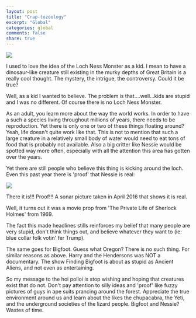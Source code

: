 ```yaml
---
layout: post
title: "Crap-tozoology"
excerpt: "Global"
categories: global
comments: false
share: true
---
```


![](http://cdns.yournewswire.com/wp-content/uploads/2015/08/Loch-ness-monster.gif)



I used to love the idea of the Loch Ness Monster as a kid. I mean to have a dinosaur-like creature still existing in the murky depths of Great Britain is a really cool thought. The mystery, the intrigue, the controversy. Could it be true?


Well, as a kid I wanted to believe. The problem is that....well...kids are stupid and I was no different. Of course there is no Loch Ness Monster. 


As an adult, you learn more about the way the world works. In order to have a such a species living throughout millions of years, there needs to be reproduction. Yet there is only one or two of these things floating around? Yeah, life doesn't quite work like that. This is not to mention that such a large creature in a relatively small body of water would need to eat tons of food that is probably not available. Also a big critter like Nessie would be spotted way more often, especially with all the attention this area has gotten over the years. 


Yet there are still people who believe this thing is kicking around the loch. Even this past year there is 'proof' that Nessie is real:


![](http://media1.s-nbcnews.com/j/MSNBC/Components/Video/__NEW/2016-04-14T12-14-15-5Z--1280x720.today-inline-vid-featured-desktop.jpg)



There it is!!! Proof!!! A sonar picture taken in April 2016 that shows it is real.



Well, it turns out it was a movie prop from 'The Private Life of Sherlock Holmes' from 1969. 



The fact this made headlines stills reinforces my belief that many people are very stupid, don't think things out, and believe whatever they want to (ie: blue collar folk votin' fer Trump).


The same goes for Bigfoot. Guess what Oregon? There is no such thing. For similar reasons as above. Harry and the Hendersons was NOT a documentary. The show Finding Bigfoot is about as stupid as Ancient Aliens, and not even as entertaining. 


So my message to the hoi polloi is stop wishing and hoping that creatures exist that do not. Don't pay attention to silly ideas and 'proof' like fuzzy pictures of guys in ape suits prancing around the forest. Appreciate the true environment around us and learn about the likes the chupacabra, the Yeti, and the underground societies of the lizard people. Bigfoot and Nessie? Wastes of time. 








